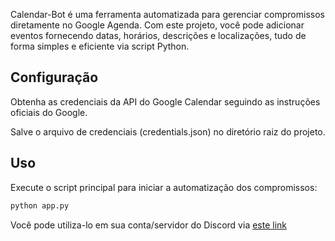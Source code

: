 Calendar-Bot é uma ferramenta automatizada para gerenciar compromissos diretamente no Google Agenda. Com este projeto, você pode adicionar eventos fornecendo datas, horários, descrições e localizações, tudo de forma simples e eficiente via script Python.

## Configuração
Obtenha as credenciais da API do Google Calendar seguindo as instruções oficiais do Google.

Salve o arquivo de credenciais (credentials.json) no diretório raiz do projeto.

## Uso
Execute o script principal para iniciar a automatização dos compromissos:
```bash
python app.py
```
Você pode utiliza-lo em sua conta/servidor do Discord via [este link](https://discord.com/oauth2/authorize?client_id=1316048149105737842)
